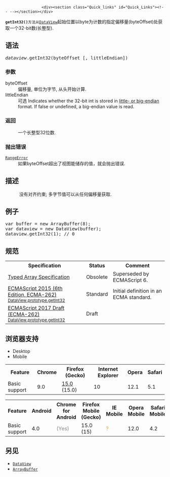 
                
                  
                    <div><section class="Quick_links" id="Quick_Links"><!-- --></section></div>

<p><strong><code>getInt32()</code></strong><code>&#x65B9;&#x6CD5;</code><code>&#x4ECE;</code><a title="DataView&#xA0;&#x89C6;&#x56FE;&#x63D0;&#x4F9B;&#x4E86;&#x4E00;&#x79CD;&#x7528;&#x4E8E;&#x5411; ArrayBuffer &#x8BFB;&#x5199;&#x6570;&#x636E;&#x7684;&#x5E95;&#x5C42;&#x63A5;&#x53E3;&#x3002;" href="https://developer.mozilla.org/zh-CN/docs/Web/JavaScript/Reference/Global_Objects/DataView"><code>DataView</code></a>&#x8D77;&#x59CB;&#x4F4D;&#x7F6E;&#x4EE5;byte&#x4E3A;&#x8BA1;&#x6570;&#x7684;&#x6307;&#x5B9A;&#x504F;&#x79FB;&#x91CF;(byteOffset)&#x5904;&#x83B7;&#x53D6;&#x4E00;&#x4E2A;32-bit&#x6570;(&#x957F;&#x6574;&#x578B;).</p>

<h2 id="&#x8BED;&#x6CD5;">&#x8BED;&#x6CD5;</h2>

<pre class="syntaxbox"><var>dataview</var>.getInt32(byteOffset [, littleEndian])</pre>

<h3 id="&#x53C2;&#x6570;">&#x53C2;&#x6570;</h3>

<dl>
 <dt>byteOffset</dt>
 <dd>&#x504F;&#x79FB;&#x91CF;, &#x5355;&#x4F4D;&#x4E3A;&#x5B57;&#x8282;, &#x4ECE;&#x5934;&#x5F00;&#x59CB;&#x8BA1;&#x7B97;.</dd>
 <dt>littleEndian</dt>
 <dd><span class="inlineIndicator optional optionalInline">&#x53EF;&#x9009;</span> Indicates whether the 32-bit int is stored in <a title="little- or big-endian: &quot;Endian&quot; and &quot;endianness&quot; (or &quot;byte-order&quot;) describe how computers organize the bytes that make up numbers." href="/en-US/docs/Glossary/Endianness" class="glossaryLink">little- or big-endian</a> format. If false or undefined, a big-endian value is read.</dd>
</dl>

<h3 id="&#x8FD4;&#x56DE;">&#x8FD4;&#x56DE;</h3>

<dl>
 <dd>&#x4E00;&#x4E2A;&#x957F;&#x6574;&#x578B;32&#x4F4D;&#x6570;.</dd>
</dl>

<h3 id="&#x629B;&#x51FA;&#x9519;&#x8BEF;">&#x629B;&#x51FA;&#x9519;&#x8BEF;</h3>

<dl>
 <dt><a title="RangeError&#x5BF9;&#x8C61;&#x6807;&#x660E;&#x4E00;&#x4E2A;&#x9519;&#x8BEF;&#xFF0C;&#x5F53;&#x4E00;&#x4E2A;&#x503C;&#x4E0D;&#x5728;&#x5176;&#x6240;&#x5141;&#x8BB8;&#x7684;&#x8303;&#x56F4;&#x6216;&#x8005;&#x96C6;&#x5408;&#x4E2D;&#x3002;" href="/zh-CN/docs/Web/JavaScript/Reference/Global_Objects/RangeError"><code>RangeError</code></a></dt>
 <dd>&#x5982;&#x679C;byteOffset&#x8D85;&#x51FA;&#x4E86;&#x89C6;&#x56FE;&#x80FD;&#x50A8;&#x5B58;&#x7684;&#x503C;&#xFF0C;&#x5C31;&#x4F1A;&#x629B;&#x51FA;&#x9519;&#x8BEF;.</dd>
</dl>

<h2 id="&#x63CF;&#x8FF0;">&#x63CF;&#x8FF0;</h2>

<dl>
 <dd>&#xA0;&#x6CA1;&#x6709;&#x5BF9;&#x9F50;&#x7EA6;&#x675F;; &#x591A;&#x5B57;&#x8282;&#x503C;&#x53EF;&#x4EE5;&#x4ECE;&#x4EFB;&#x4F55;&#x504F;&#x79FB;&#x91CF;&#x83B7;&#x53D6;.</dd>
</dl>

<h2 id="&#x4F8B;&#x5B50;">&#x4F8B;&#x5B50;</h2>

<pre class="brush:js">var buffer = new ArrayBuffer(8);
var dataview = new DataView(buffer);
dataview.getInt32(1); // 0
</pre>

<h2 id="&#x89C4;&#x8303;">&#x89C4;&#x8303;</h2>

<table class="standard-table">
 <tbody>
  <tr>
   <th scope="col">Specification</th>
   <th scope="col">Status</th>
   <th scope="col">Comment</th>
  </tr>
  <tr>
   <td><a lang="en" title="Typed Array Specification" class="external" href="https://www.khronos.org/registry/typedarray/specs/latest/" hreflang="en">Typed Array Specification</a></td>
   <td><span class="spec-Obsolete">Obsolete</span></td>
   <td>Superseded by ECMAScript 6.</td>
  </tr>
  <tr>
   <td><a lang="en" hreflang="en" href="http://www.ecma-international.org/ecma-262/6.0/#sec-dataview.prototype.getint32" class="external">ECMAScript 2015 (6th Edition, ECMA-262)<br><small lang="zh-CN">DataView.prototype.getInt32</small></a></td>
   <td><span class="spec-Standard">Standard</span></td>
   <td>Initial definition in an ECMA standard.</td>
  </tr>
  <tr>
   <td><a lang="en" hreflang="en" href="https://tc39.github.io/ecma262/#sec-dataview.prototype.getint32" class="external">ECMAScript 2017 Draft (ECMA-262)<br><small lang="zh-CN">DataView.prototype.getInt32</small></a></td>
   <td><span class="spec-Draft">Draft</span></td>
   <td>&#xA0;</td>
  </tr>
 </tbody>
</table>

<h2 id="&#x6D4F;&#x89C8;&#x5668;&#x652F;&#x6301;">&#x6D4F;&#x89C8;&#x5668;&#x652F;&#x6301;</h2>

<p></p><div class="htab"> 
    <a name="AutoCompatibilityTable" id="AutoCompatibilityTable"></a> 
    <ul> 
        <li class="selected"><a>Desktop</a></li> 
        <li><a>Mobile</a></li> 
    </ul> 
</div><p></p>

<div id="compat-desktop">
<table class="compat-table">
 <tbody>
  <tr>
   <th>Feature</th>
   <th>Chrome</th>
   <th>Firefox (Gecko)</th>
   <th>Internet Explorer</th>
   <th>Opera</th>
   <th>Safari</th>
  </tr>
  <tr>
   <td>Basic support</td>
   <td>9.0</td>
   <td><a title="Released on 2012-08-28." href="/en-US/Firefox/Releases/15">15.0</a> (15.0)</td>
   <td>10</td>
   <td>12.1</td>
   <td>5.1</td>
  </tr>
 </tbody>
</table>
</div>

<div id="compat-mobile">
<table class="compat-table">
 <tbody>
  <tr>
   <th>Feature</th>
   <th>Android</th>
   <th>Chrome for Android</th>
   <th>Firefox Mobile (Gecko)</th>
   <th>IE Mobile</th>
   <th>Opera Mobile</th>
   <th>Safari Mobile</th>
  </tr>
  <tr>
   <td>Basic support</td>
   <td>4.0</td>
   <td><span title="Please update this with the earliest version of support." style="color: #888;">(Yes)</span></td>
   <td>15.0 (15)</td>
   <td><span title="Compatibility unknown; please update this." style="color: rgb(255, 153, 0);">?</span></td>
   <td>12.0</td>
   <td>4.2</td>
  </tr>
 </tbody>
</table>
</div>

<h2 id="&#x53E6;&#x89C1;">&#x53E6;&#x89C1;</h2>

<ul>
 <li><a title="DataView&#xA0;&#x89C6;&#x56FE;&#x63D0;&#x4F9B;&#x4E86;&#x4E00;&#x79CD;&#x7528;&#x4E8E;&#x5411; ArrayBuffer &#x8BFB;&#x5199;&#x6570;&#x636E;&#x7684;&#x5E95;&#x5C42;&#x63A5;&#x53E3;&#x3002;" href="/zh-CN/docs/Web/JavaScript/Reference/Global_Objects/DataView"><code>DataView</code></a></li>
 <li><a title="ArrayBuffer&#xA0;&#xFF08;&#x7F13;&#x51B2;&#x6570;&#x7EC4;&#xFF09;&#x662F;&#x4E00;&#x79CD;&#x7528;&#x4E8E;&#x5448;&#x73B0;&#x901A;&#x7528;&#x3001;&#x56FA;&#x5B9A;&#x957F;&#x5EA6;&#x7684;&#x4E8C;&#x8FDB;&#x5236;&#x6570;&#x636E;&#x7684;&#x7C7B;&#x578B;&#x3002;&#x4E0D;&#x80FD;&#x76F4;&#x63A5;&#x6784;&#x9020;&#x5E76;&#x586B;&#x5145;&#xA0;ArrayBuffer &#x7684;&#x5185;&#x5BB9;&#xFF0C;&#x800C;&#x5E94;&#x8BE5;&#x5148;&#x521B;&#x5EFA;&#x4E00;&#x4E2A;&#xA0;ArrayBufferView&#xA0;&#x5BF9;&#x8C61;&#xFF0C;&#x8BE5;&#x5BF9;&#x8C61;&#x7528;&#x5177;&#x4F53;&#x7684;&#x683C;&#x5F0F;&#x6765;&#x5448;&#x73B0;&#xA0;ArrayBuffer&#xA0;&#x7684;&#x5185;&#x5BB9;&#xFF0C;&#x4F60;&#x53EF;&#x4EE5;&#x4F7F;&#x7528;&#x6B64;&#x5BF9;&#x8C61;&#x6765;&#x8BFB;&#x5199;&#xA0;ArrayBuffer&#xA0;&#x7684;&#x5185;&#x5BB9;&#x3002;" href="/zh-CN/docs/Web/JavaScript/Reference/Global_Objects/ArrayBuffer"><code>ArrayBuffer</code></a></li>
</ul>
                  
                
              